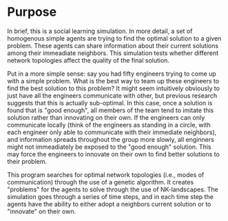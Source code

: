 # Purpose

In brief, this is a social learning simulation. In more detail, a set of homogenous simple agents are trying to find the optimal solution to a given problem. These agents can share information about their current solutions among their immeadiate neighbors. This simulation tests whether different network topologies affect the quality of the final solution.

Put in a more simple sense: say you had fifty engineers trying to come up with a simple problem. What is the best way to team up these engineers to find the best solution to this problem? It might seem intuitively obviously to just have all the engineers communicate with other, but previous research suggests that this is actually sub-optimal. In this case, once a solution is found that is "good enough", all members of the team tend to imitate this solution rather than innovating on their own. If the engineers can only communicate locally (think of the engineers as standing in a circle, with each engineer only able to communicate with their immediate neighbors), and information spreads throughout the group more slowly, all enginners might not immeadiately be exposed to the "good enough" solution. This may force the engineers to innovate on their own to find better solutions to their problem.

This program searches for optimal network topologies (i.e., modes of communication) through the use of a genetic algorithm. It creates "problems" for the agents to solve through the use of NK-landscapes. The simulation goes through a series of time steps, and in each time step the agents have the ability to either adopt a neighbors current solution or to "innovate" on their own.
